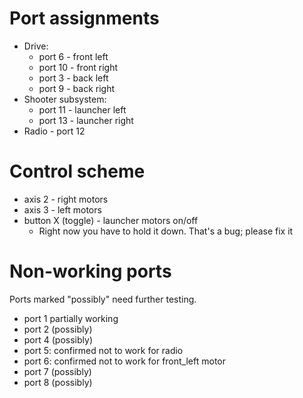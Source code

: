 Port assignments
================
- Drive:
    - port 6 - front left
    - port 10 - front right
    - port 3 - back left
    - port 9 - back right
- Shooter subsystem:
    - port 11 - launcher left
    - port 13 - launcher right
- Radio - port 12

Control scheme
==============
- axis 2 - right motors
- axis 3 - left motors
- button X (toggle) - launcher motors on/off
    - Right now you have to hold it down.  That's a bug; please fix it

Non-working ports
=================
Ports marked "possibly" need further testing.

- port 1 partially working
- port 2 (possibly)
- port 4 (possibly)
- port 5: confirmed not to work for radio
- port 6: confirmed not to work for front_left motor
- port 7 (possibly)
- port 8 (possibly)
